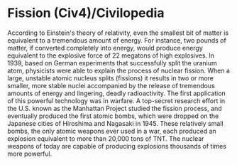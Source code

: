 # Fission (Civ4)/Civilopedia

According to Einstein's theory of relativity, even the smallest bit of matter is equivalent to a tremendous amount of energy. For instance, two pounds of matter, if converted completely into energy, would produce energy equivalent to the explosive force of 22 megatons of high explosives. In 1939, based on German experiments that successfully split the uranium atom, physicists were able to explain the process of nuclear fission. When a large, unstable atomic nucleus splits (fissions) it results in two or more smaller, more stable nuclei accompanied by the release of tremendous amounts of energy and lingering, deadly radioactivity.
The first application of this powerful technology was in warfare. A top-secret research effort in the U.S. known as the Manhattan Project studied the fission process, and eventually produced the first atomic bombs, which were dropped on the Japanese cities of Hiroshima and Nagasaki in 1945. These relatively small bombs, the only atomic weapons ever used in a war, each produced an explosion equivalent to more than 20,000 tons of TNT. The nuclear weapons of today are capable of producing explosions thousands of times more powerful.